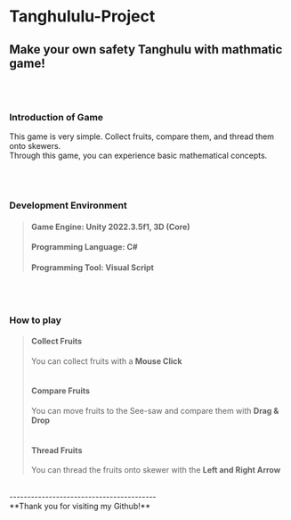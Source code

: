 # Tanghululu-Project
**Make your own safety Tanghulu with mathmatic game!**  
--------------------------------------------------------
<br/><br/>    
### Introduction of Game
This game is very simple. Collect fruits, compare them, and thread them onto skewers.  
Through this game, you can experience basic mathematical concepts.  

<br/><br/>    
### Development Environment
> #### Game Engine: Unity 2022.3.5f1, 3D (Core)
> #### Programming Language: C#
> #### Programming Tool: Visual Script
> 
<br/><br/>   
### How to play
> #### Collect Fruits   
>    You can collect fruits with a **Mouse Click**  
><br/>
> #### Compare Fruits
>    You can move fruits to the See-saw and compare them with **Drag & Drop**  
><br/> 
> #### Thread Fruits
>    You can thread the fruits onto skewer with the **Left and Right Arrow**  


<br/>
-----------------------------------------
<br/>    
**Thank you for visiting my Github!**
